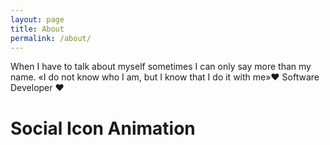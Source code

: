 ```yaml
---
layout: page
title: About
permalink: /about/
---
```


<div class="index-wrapper">


When I have to talk about myself sometimes I can only say more than my name.
«I do not know who I am, but I know that I do it with me»❤ Software Developer ❤


 


  <div class="girl">
    <div class="cabello"></div>
    <div class="cabello3"></div>
     <div class="cabello5"></div>
    <div class="cara">
      <div class="ojos"><span class="iris"></span></div>
      <div class="rubor"></div>
      <div class="boca"></div>
      <div class="cuello"></div>
    </div>
    <div class="flequi"></div>
     <div class="flequi3"></div>
    <div class="flequi5"></div>
    <div>
   
  


  <h1>Social Icon Animation</h1>
<div id="socialicons">
<div class="socialicon">
<div class="dribbblecolor socialiconcircle1"></div>
<div class="socialiconcircle2">
<i class="fa icons fa-dribbble dribbble"></i>
</div> 
</div>
<div class="socialicon">
<div class="facebookcolor socialiconcircle1"></div>
<div class="socialiconcircle2">
<i class="fa icons fa-facebook-square facebook"></i>
</div> 
</div>
<div class="socialicon">
<div class="googlecolor socialiconcircle1"></div>
<div class="socialiconcircle2">
<i class="fa icons fa-google-plus-square google"></i>
</div> 
</div>
<div class="socialicon">
<div class="flickrcolor socialiconcircle1"></div>
<div class="socialiconcircle2">
<i class="fa icons fa-flickr flickr"></i>
</div> 
</div>                  
<div class="socialicon">
<div class="pinterestcolor socialiconcircle1"></div>
<div class="socialiconcircle2">
<i class="fa icons fa-pinterest-square pinterest"></i>
</div> 
</div>
<div class="socialicon">
<div class="githubcolor socialiconcircle1"></div>
<div class="socialiconcircle2">
<i class="fa icons fa-github-alt github"></i>
</div> 
</div> 
<div class="socialicon">
<div class="linkedincolor socialiconcircle1"></div>
<div class="socialiconcircle2">
<i class="fa icons fa-linkedin-square linkedin"></i>
</div> 
</div>
<div class="socialicon">
<div class="youtubecolor socialiconcircle1"></div>
<div class="socialiconcircle2">
<i class="fa icons fa-youtube-square youtube"></i>
</div> 
</div>
<div class="socialicon">
<div class="tumblrcolor socialiconcircle1"></div>
<div class="socialiconcircle2">
<i class="fa icons fa-tumblr-square tumblr"></i>
</div> 
</div>       
</div>


</div>




